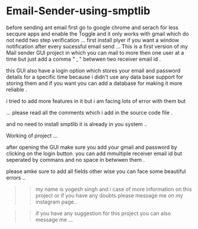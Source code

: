 # Email-Sender-using-smptlib

before sending ant email first go to google chrome and serach for less secqure apps and enable the Toggle and it only works  with gmail which do not nedd two step verification ...
first install plyer if you want a window notification after every sucessful email send ...
This is a first version of my Mail sender GUI project in which you can mail to more 
then one user at a time but just add a comma " , " betwwen two receiver  email id .

this GUI also have a login option which stores your email and password details for a specific time
because i didn't use any data base support for storing them and if you want you
can add a database for making it more reliable .

i tried to add more features in it but i am facing lots of error with them but
 
... please read all the comments which i add in the source code file .

and no need to install smptlib it is already in you system ..

Working of project ...

after opening the GUI make sure you add your gmail and password by clicking on the login button.
you can add mmultiple receiver email id but seperated by commans and no space in betwwen them .

please amke sure to add all fields other wise you can face some beautiful errors ..

>> my name is yogesh singh and i case of more information on this project
 or if you have any doubts please message me on my instagram page..

>> if you have any suggestion for this project you can also message me ... 

